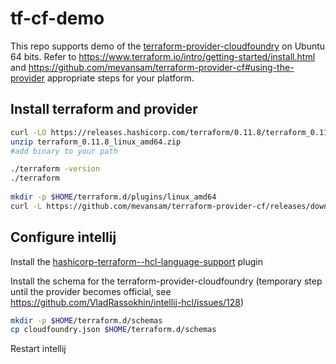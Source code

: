 
# tf-cf-demo

This repo supports demo of the [terraform-provider-cloudfoundry](https://github.com/mevansam/terraform-provider-cf) on Ubuntu 64 bits. Refer to https://www.terraform.io/intro/getting-started/install.html and https://github.com/mevansam/terraform-provider-cf#using-the-provider appropriate steps for your platform.  

## Install terraform and provider


```sh
curl -LO https://releases.hashicorp.com/terraform/0.11.8/terraform_0.11.8_linux_amd64.zip
unzip terraform_0.11.8_linux_amd64.zip
#add binary to your path

./terraform -version
./terraform
 
mkdir -p $HOME/terraform.d/plugins/linux_amd64
curl -L https://github.com/mevansam/terraform-provider-cf/releases/download/0.9.9/terraform-provider-cf_linux_amd64 -o $HOME/terraform.d/plugins/linux_amd64/terraform-provider-cloudfoundry 
```

## Configure intellij

Install the [hashicorp-terraform--hcl-language-support](https://plugins.jetbrains.com/plugin/7808-hashicorp-terraform--hcl-language-support) plugin

Install the schema for the terraform-provider-cloudfoundry (temporary step until the provider becomes official, see https://github.com/VladRassokhin/intellij-hcl/issues/128)


```sh
mkdir -p $HOME/terraform.d/schemas
cp cloudfoundry.json $HOME/terraform.d/schemas 
```

Restart intellij
